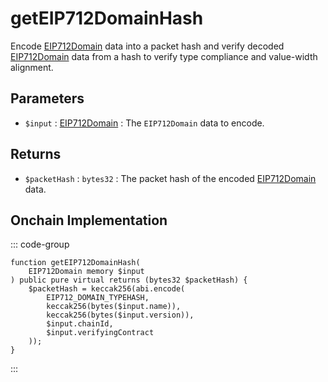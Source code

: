 # getEIP712DomainHash

Encode [EIP712Domain](/base-types/EIP712Domain) data into a packet hash and verify decoded [EIP712Domain](/base-types/EIP712Domain) data from a hash to verify type compliance and value-width alignment.

## Parameters

- `$input` : [EIP712Domain](/base-types/EIP712Domain) : The `EIP712Domain` data to encode.

## Returns

- `$packetHash` : `bytes32` : The packet hash of the encoded [EIP712Domain](/base-types/EIP712Domain) data.

## Onchain Implementation

::: code-group

``` solidity [Types.sol:getEIP712DomainHash]
function getEIP712DomainHash(
	EIP712Domain memory $input
) public pure virtual returns (bytes32 $packetHash) {
	$packetHash = keccak256(abi.encode(
		EIP712_DOMAIN_TYPEHASH,
		keccak256(bytes($input.name)),
		keccak256(bytes($input.version)),
		$input.chainId,
		$input.verifyingContract
	));
}
``` 

:::